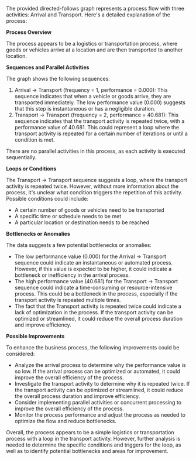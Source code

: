 The provided directed-follows graph represents a process flow with three activities: Arrival and Transport. Here's a detailed explanation of the process:

**Process Overview**

The process appears to be a logistics or transportation process, where goods or vehicles arrive at a location and are then transported to another location.

**Sequences and Parallel Activities**

The graph shows the following sequences:

1. Arrival -> Transport (frequency = 1, performance = 0.000): This sequence indicates that when a vehicle or goods arrive, they are transported immediately. The low performance value (0.000) suggests that this step is instantaneous or has a negligible duration.
2. Transport -> Transport (frequency = 2, performance = 40.681): This sequence indicates that the transport activity is repeated twice, with a performance value of 40.681. This could represent a loop where the transport activity is repeated for a certain number of iterations or until a condition is met.

There are no parallel activities in this process, as each activity is executed sequentially.

**Loops or Conditions**

The Transport -> Transport sequence suggests a loop, where the transport activity is repeated twice. However, without more information about the process, it's unclear what condition triggers the repetition of this activity. Possible conditions could include:

* A certain number of goods or vehicles need to be transported
* A specific time or schedule needs to be met
* A particular location or destination needs to be reached

**Bottlenecks or Anomalies**

The data suggests a few potential bottlenecks or anomalies:

* The low performance value (0.000) for the Arrival -> Transport sequence could indicate an instantaneous or automated process. However, if this value is expected to be higher, it could indicate a bottleneck or inefficiency in the arrival process.
* The high performance value (40.681) for the Transport -> Transport sequence could indicate a time-consuming or resource-intensive process. This could be a bottleneck in the process, especially if the transport activity is repeated multiple times.
* The fact that the Transport activity is repeated twice could indicate a lack of optimization in the process. If the transport activity can be optimized or streamlined, it could reduce the overall process duration and improve efficiency.

**Possible Improvements**

To enhance the business process, the following improvements could be considered:

* Analyze the arrival process to determine why the performance value is so low. If the arrival process can be optimized or automated, it could improve the overall efficiency of the process.
* Investigate the transport activity to determine why it is repeated twice. If the transport activity can be optimized or streamlined, it could reduce the overall process duration and improve efficiency.
* Consider implementing parallel activities or concurrent processing to improve the overall efficiency of the process.
* Monitor the process performance and adjust the process as needed to optimize the flow and reduce bottlenecks.

Overall, the process appears to be a simple logistics or transportation process with a loop in the transport activity. However, further analysis is needed to determine the specific conditions and triggers for the loop, as well as to identify potential bottlenecks and areas for improvement.